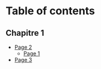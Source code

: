 # Table of contents

## Chapitre 1

* [Page 2](README.md)
  * [Page 1](chapitre-1/page-2/page-1.md)
* [Page 3](chapitre-1/page-3.md)
